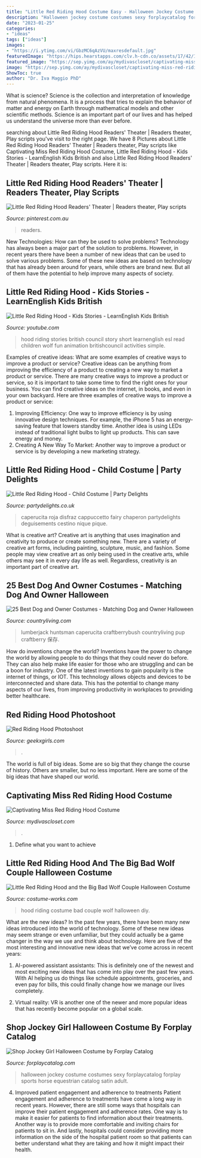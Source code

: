 ```yaml
---
title: "Little Red Riding Hood Costume Easy - Halloween Jockey Costume Costumes Sexy Forplaycatalog Forplay Sports Horse Equestrian Catalog Satin Adult"
description: "Halloween jockey costume costumes sexy forplaycatalog forplay sports horse equestrian catalog satin adult"
date: "2023-01-25"
categories:
- "ideas"
tags: ["ideas"]
images:
- "https://i.ytimg.com/vi/GbzMC6qAzVU/maxresdefault.jpg"
featuredImage: "https://hips.hearstapps.com/clv.h-cdn.co/assets/17/42/1508189349-littleredcostumecraftberrybush-14.jpg?crop=1.0xw:1xh;center,top&amp;resize=480:*"
featured_image: "https://sep.yimg.com/ay/mydivascloset/captivating-miss-red-riding-hood-costume-17.jpg"
image: "https://sep.yimg.com/ay/mydivascloset/captivating-miss-red-riding-hood-costume-17.jpg"
ShowToc: true
author: "Dr. Iva Maggio PhD"
---
```



What is science?
Science is the collection and interpretation of knowledge from natural phenomena. It is a process that tries to explain the behavior of matter and energy on Earth through mathematical models and other scientific methods. Science is an important part of our lives and has helped us understand the universe more than ever before.

	

		
searching about Little Red Riding Hood Readers&#039; Theater | Readers theater, Play scripts you've visit to the right page. We have 8 Pictures about Little Red Riding Hood Readers&#039; Theater | Readers theater, Play scripts like Captivating Miss Red Riding Hood Costume, Little Red Riding Hood - Kids Stories - LearnEnglish Kids British and also Little Red Riding Hood Readers&#039; Theater | Readers theater, Play scripts. Here it is:
		
    
## Little Red Riding Hood Readers&#039; Theater | Readers Theater, Play Scripts

<img loading=lazy src="https://i.pinimg.com/736x/03/e7/da/03e7da1f1ff5fbd97f00b7244ad81534.jpg" onerror="this.onerror=null;this.src='https://tse2.mm.bing.net/th?id=OIP.Ms3Z28zyv7oFG5r9Cf0X8AHaMV&amp;pid=15.1';" alt="Little Red Riding Hood Readers&#039; Theater | Readers theater, Play scripts">

_Source: pinterest.com.au_

>readers. 

	

New Technologies: How can they be used to solve problems?
Technology has always been a major part of the solution to problems. However, in recent years there have been a number of new ideas that can be used to solve various problems. Some of these new ideas are based on technology that has already been around for years, while others are brand new. But all of them have the potential to help improve many aspects of society.

    
## Little Red Riding Hood - Kids Stories - LearnEnglish Kids British

<img loading=lazy src="https://i.ytimg.com/vi/GbzMC6qAzVU/maxresdefault.jpg" onerror="this.onerror=null;this.src='https://tse3.mm.bing.net/th?id=OIP.uPbJBXyHJeVUHYUB57bdYAHaEK&amp;pid=15.1';" alt="Little Red Riding Hood - Kids Stories - LearnEnglish Kids British">

_Source: youtube.com_

>hood riding stories british council story short learnenglish esl read children wolf fun animation britishcouncil activities simple. 

	

Examples of creative ideas: What are some examples of creative ways to improve a product or service?
Creative ideas can be anything from improving the efficiency of a product to creating a new way to market a product or service. There are many creative ways to improve a product or service, so it is important to take some time to find the right ones for your business. You can find creative ideas on the internet, in books, and even in your own backyard. Here are three examples of creative ways to improve a product or service: 
1. Improving Efficiency: One way to improve efficiency is by using innovative design techniques. For example, the iPhone 5 has an energy-saving feature that lowers standby time. Another idea is using LEDs instead of traditional light bulbs to light up products. This can save energy and money. 
2. Creating A New Way To Market: Another way to improve a product or service is by developing a new marketing strategy.

    
## Little Red Riding Hood - Child Costume | Party Delights

<img loading=lazy src="http://images.partydelights.co.uk/FANC/11/825/front/v2/flxm/4.jpg" onerror="this.onerror=null;this.src='https://tse1.mm.bing.net/th?id=OIP.tdkRi0mhes3_YoeMoKtYEQHaJ4&amp;pid=15.1';" alt="Little Red Riding Hood - Child Costume | Party Delights">

_Source: partydelights.co.uk_

>caperucita roja disfraz cappuccetto fairy chaperon partydelights deguisements cestino nique pique. 

	

What is creative art?
Creative art is anything that uses imagination and creativity to produce or create something new. There are a variety of creative art forms, including painting, sculpture, music, and fashion. Some people may view creative art as only being used in the creative arts, while others may see it in every day life as well. Regardless, creativity is an important part of creative art.

    
## 25 Best Dog And Owner Costumes - Matching Dog And Owner Halloween

<img loading=lazy src="https://hips.hearstapps.com/clv.h-cdn.co/assets/17/42/1508189349-littleredcostumecraftberrybush-14.jpg?crop=1.0xw:1xh;center,top&amp;resize=480:*" onerror="this.onerror=null;this.src='https://tse2.mm.bing.net/th?id=OIP.DeP28J0ISMUWFSDCW5zblgHaLH&amp;pid=15.1';" alt="25 Best Dog and Owner Costumes - Matching Dog and Owner Halloween">

_Source: countryliving.com_

>lumberjack huntsman caperucita craftberrybush countryliving pup craftberry 保存. 

	

How do inventions change the world?
Inventions have the power to change the world by allowing people to do things that they could never do before. They can also help make life easier for those who are struggling and can be a boon for industry. One of the latest inventions to gain popularity is the internet of things, or IOT. This technology allows objects and devices to be interconnected and share data. This has the potential to change many aspects of our lives, from improving productivity in workplaces to providing better healthcare.

    
## Red Riding Hood Photoshoot

<img loading=lazy src="https://www.geekxgirls.com/images/ridinghood/ridinghood07.jpg" onerror="this.onerror=null;this.src='https://tse4.mm.bing.net/th?id=OIP.BeEFRRsHtWeB_EsJCmjOdgHaLH&amp;pid=15.1';" alt="Red Riding Hood Photoshoot">

_Source: geekxgirls.com_

>. 

	

The world is full of big ideas. Some are so big that they change the course of history. Others are smaller, but no less important. Here are some of the big ideas that have shaped our world.

    
## Captivating Miss Red Riding Hood Costume

<img loading=lazy src="https://sep.yimg.com/ay/mydivascloset/captivating-miss-red-riding-hood-costume-17.jpg" onerror="this.onerror=null;this.src='https://tse3.mm.bing.net/th?id=OIP.YhA-HZ_m0ta8f-ethOeREgHaKf&amp;pid=15.1';" alt="Captivating Miss Red Riding Hood Costume">

_Source: mydivascloset.com_

>. 

	

1. Define what you want to achieve 

    
## Little Red Riding Hood And The Big Bad Wolf Couple Halloween Costume

<img loading=lazy src="https://photos.costume-works.com/full/little_red_riding_hood_and_the_big_bad_wolf26.jpg" onerror="this.onerror=null;this.src='https://tse1.mm.bing.net/th?id=OIP.MbJoEHTRt7Sn_Wwum4vxswHaKj&amp;pid=15.1';" alt="Little Red Riding Hood and the Big Bad Wolf Couple Halloween Costume">

_Source: costume-works.com_

>hood riding costume bad couple wolf halloween diy. 

	

What are the new ideas?
In the past few years, there have been many new ideas introduced into the world of technology. Some of these new ideas may seem strange or even unfamiliar, but they could actually be a game changer in the way we use and think about technology. Here are five of the most interesting and innovative new ideas that we’ve come across in recent years:
1. AI-powered assistant assistants: This is definitely one of the newest and most exciting new ideas that has come into play over the past few years. With AI helping us do things like schedule appointments, groceries, and even pay for bills, this could finally change how we manage our lives completely.

2. Virtual reality: VR is another one of the newer and more popular ideas that has recently become popular on a global scale.

    
## Shop Jockey Girl Halloween Costume By Forplay Catalog

<img loading=lazy src="http://www.forplaycatalog.com/imagesproc/L2ltYWdlcy9wcm9kdWN0L2p1bWJvcy81NTg0MjZfbGcuanBn_H_SH583_MW350.jpg" onerror="this.onerror=null;this.src='https://tse4.mm.bing.net/th?id=OIP.GMpbz_vkesLS2rVskz2CwAAAAA&amp;pid=15.1';" alt="Shop Jockey Girl Halloween Costume by Forplay Catalog">

_Source: forplaycatalog.com_

>halloween jockey costume costumes sexy forplaycatalog forplay sports horse equestrian catalog satin adult. 

	

4) Improved patient engagement and adherence to treatments
Patient engagement and adherence to treatments have come a long way in recent years. However, there are still some ways that hospitals can improve their patient engagement and adherence rates. One way is to make it easier for patients to find information about their treatments. Another way is to provide more comfortable and inviting chairs for patients to sit in. And lastly, hospitals could consider providing more information on the side of the hospital patient room so that patients can better understand what they are taking and how it might impact their health.


